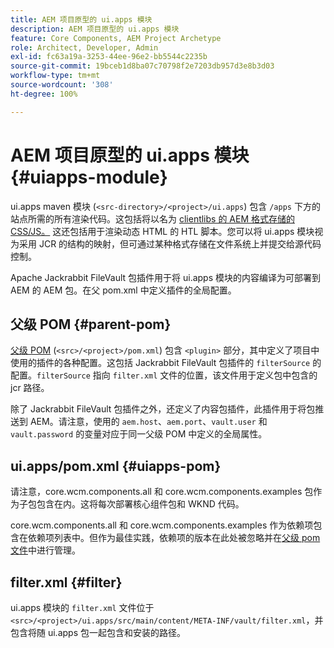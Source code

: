 ```yaml
---
title: AEM 项目原型的 ui.apps 模块
description: AEM 项目原型的 ui.apps 模块
feature: Core Components, AEM Project Archetype
role: Architect, Developer, Admin
exl-id: fc63a19a-3253-44ee-96e2-bb5544c2235b
source-git-commit: 19bceb1d8ba07c70798f2e7203db957d3e8b3d03
workflow-type: tm+mt
source-wordcount: '308'
ht-degree: 100%

---
```


# AEM 项目原型的 ui.apps 模块 {#uiapps-module}

ui.apps maven 模块 (`<src-directory>/<project>/ui.apps`) 包含 `/apps` 下方的站点所需的所有渲染代码。这包括将以名为 [clientlibs 的 AEM 格式存储的 CSS/JS。](uifrontend.md#clientlibs) 这还包括用于渲染动态 HTML 的 HTL 脚本。您可以将 ui.apps 模块视为采用 JCR 的结构的映射，但可通过某种格式存储在文件系统上并提交给源代码控制。

Apache Jackrabbit FileVault 包插件用于将 ui.apps 模块的内容编译为可部署到 AEM 的 AEM 包。在父 pom.xml 中定义插件的全局配置。

## 父级 POM {#parent-pom}

[父级 POM](/help/developing/archetype/using.md#parent-pom) (`<src>/<project>/pom.xml`) 包含 `<plugin>` 部分，其中定义了项目中使用的插件的各种配置。这包括 Jackrabbit FileVault 包插件的 `filterSource` 的配置。`filterSource` 指向 `filter.xml` 文件的位置，该文件用于定义包中包含的 jcr 路径。

除了 Jackrabbit FileVault 包插件之外，还定义了内容包插件，此插件用于将包推送到 AEM。请注意，使用的 `aem.host`、`aem.port`、`vault.user` 和 `vault.password` 的变量对应于同一父级 POM 中定义的全局属性。

## ui.apps/pom.xml {#uiapps-pom}

请注意，core.wcm.components.all 和 core.wcm.components.examples 包作为子包包含在内。这将每次部署核心组件包和 WKND 代码。

core.wcm.components.all 和 core.wcm.components.examples 作为依赖项包含在依赖项列表中。但作为最佳实践，依赖项的版本在此处被忽略并在[父级 pom 文件](/help/developing/archetype/using.md#core-components)中进行管理。

## filter.xml {#filter}

ui.apps 模块的 `filter.xml` 文件位于 `<src>/<project>/ui.apps/src/main/content/META-INF/vault/filter.xml`，并包含将随 ui.apps 包一起包含和安装的路径。

